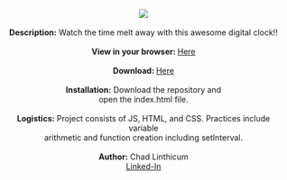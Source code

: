 <p align="center">
 <img src="https://user-images.githubusercontent.com/10480470/150592878-f888fcf9-65d2-4bbb-be4a-73dcf1ef66ea.gif"><br> 
 <br>
 <b>Description:</b> Watch the time melt away with this awesome digital clock!!<br>
 <br>
 <b>View in your browser: </b><a href="https://chadlinthicum.github.io/APP_Digital-Clock/">Here</a><br>
 <br>
 <b>Download: </b><a href="https://github.com/chadLinthicum/APP_Digital-Clock_VanillaJS">Here</a><br>
 <br>
 <b>Installation:</b> Download the repository and<br> open the index.html file.<br>
 <br>
 <b>Logistics:</b> Project consists of JS, HTML, and CSS. Practices include variable <br>arithmetic and function creation including setInterval.<br>
 <br>
 <b>Author:</b> Chad Linthicum<br>
 <a href="https://www.linkedin.com/in/chad-a-linthicum/">Linked-In<a>
</p>
